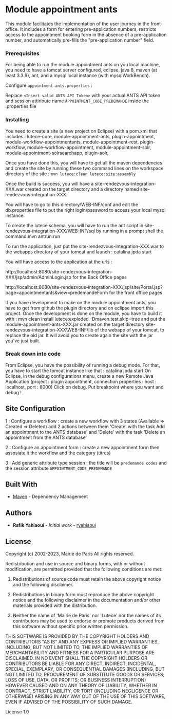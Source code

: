 # Module appointment ants
This module facilitates the implementation of the user journey in the front-office. It includes a form for entering pre-application numbers, restricts access to the appointment booking form in the absence of a pre-application number, and automatically pre-fills the "pre-application number" field.

### Prerequisites

For being able to run the module appointment ants on you local machine, you need to have a tomcat server configured, eclipse, java 8, maven (at least 3.3.9), ant, and a mysql local instance (with mysqlWorkBench).

Configure `appointment-ants.properties` : 

Replace `<Insert valid ANTS API Token>` with your actual ANTS API token and session attiribute name `APPOINTMENT_CODE_PREDEMANDE` inside the .properties file


### Installing

You need to create a site (a new project on Eclipse) with a pom.xml that includes : lutece-core, module-appointment-ants, plugin-appointment, module-workflow-appointmentants, module-appointment-rest, plugin-workflow, module-workflow-appointment, module-appointment-solr, module-appointment-solrsearchapp, plugin-solr,

Once you have done this, you will have to get all the maven dependencies and create the site by running these two command lines on the workspace directory of the site : `mvn lutece:clean lutece:site:assembly`

Once the build is success, you will have a site-rendezvous-integration-XXX.war created on the target directory and a directory named site-rendezvous-integration-XXX.

You will have to go to this directory/WEB-INF/conf and edit the db.properties file to put the right login/password to access your local mysql instance.

To create the lutece schema, you will have to run the ant script in site-rendezvous-integration-XXX/WEB-INF/sql by running in a prompt shell the command:mvn antrun:run

To run the application, just put the site-rendezvous-integration-XXX.war to the webapps directory of your tomcat and launch : catalina jpda start

You will have access to the application at the urls :

http://localhost:8080/site-rendezvous-integration-XXX/jsp/admin/AdminLogin.jsp for the Back Office pages

http://localhost:8080/site-rendezvous-integration-XXX/jsp/site/Portal.jsp?page=appointmentants&view=predemandeForm for the front office pages

If you have development to make on the module appointment ants, you have to get from github the plugin directory and on eclipse import this project.
Once the development is done on the module, you have to build it with :
mvn clean install lutece:exploded -Dmaven.test.skip=true
and put the module-appointment-ants-XXX.jar created on the target directory site-rendezvous-integration-XXX\WEB-INF\lib of the webapp of your tomcat, to replace the old jar. It will avoid you to create again the site with the jar you've just built.

### Break down into code

From Eclipse, you have the possibility of running a debug mode.
For that, you have to start the tomcat instance like that : catalina jpda start
On Eclipse, in the debug configurations menu, create a new Remote Java Application (project : plugin appointment, connection properties : host : localhost, port : 8000)
Click on debug.
Put breakpoint where you want and debug !

## Site Configuration 
1 : Configure a workflow : create a new workflow with 3 states (Available => Created => Deleted) add 2 actions between them 'Create' with the task Add an appointment to the ANTS database' and 'Delete' with the task 'Delete an appointment from the ANTS database' 

2 : Configure an appointment form : create a new appointment form then assosiate it the workflow and the category (titres) 

3 : Add generic attribute type session : the title will be `predemande codes` and the session attribute `APPOINTMENT_CODE_PREDEMANDE`

## Built With

* [Maven](https://maven.apache.org/) - Dependency Management

## Authors

* **Rafik Yahiaoui** - *Initial work* - [ryahiaoui](https://github.com/ryahiaoui)

## License

Copyright (c) 2002-2023, Mairie de Paris
All rights reserved.

Redistribution and use in source and binary forms, with or without
modification, are permitted provided that the following conditions
are met:

   1. Redistributions of source code must retain the above copyright notice
      and the following disclaimer.
 
   2. Redistributions in binary form must reproduce the above copyright notice
      and the following disclaimer in the documentation and/or other materials
      provided with the distribution.
 
   3. Neither the name of 'Mairie de Paris' nor 'Lutece' nor the names of its
      contributors may be used to endorse or promote products derived from
      this software without specific prior written permission.
 
  THIS SOFTWARE IS PROVIDED BY THE COPYRIGHT HOLDERS AND CONTRIBUTORS "AS IS"
  AND ANY EXPRESS OR IMPLIED WARRANTIES, INCLUDING, BUT NOT LIMITED TO, THE
  IMPLIED WARRANTIES OF MERCHANTABILITY AND FITNESS FOR A PARTICULAR PURPOSE
  ARE DISCLAIMED. IN NO EVENT SHALL THE COPYRIGHT HOLDERS OR CONTRIBUTORS BE
  LIABLE FOR ANY DIRECT, INDIRECT, INCIDENTAL, SPECIAL, EXEMPLARY, OR
  CONSEQUENTIAL DAMAGES (INCLUDING, BUT NOT LIMITED TO, PROCUREMENT OF
  SUBSTITUTE GOODS OR SERVICES; LOSS OF USE, DATA, OR PROFITS; OR BUSINESS
  INTERRUPTION) HOWEVER CAUSED AND ON ANY THEORY OF LIABILITY, WHETHER IN
  CONTRACT, STRICT LIABILITY, OR TORT (INCLUDING NEGLIGENCE OR OTHERWISE)
  ARISING IN ANY WAY OUT OF THE USE OF THIS SOFTWARE, EVEN IF ADVISED OF THE
  POSSIBILITY OF SUCH DAMAGE.
 
  License 1.0

